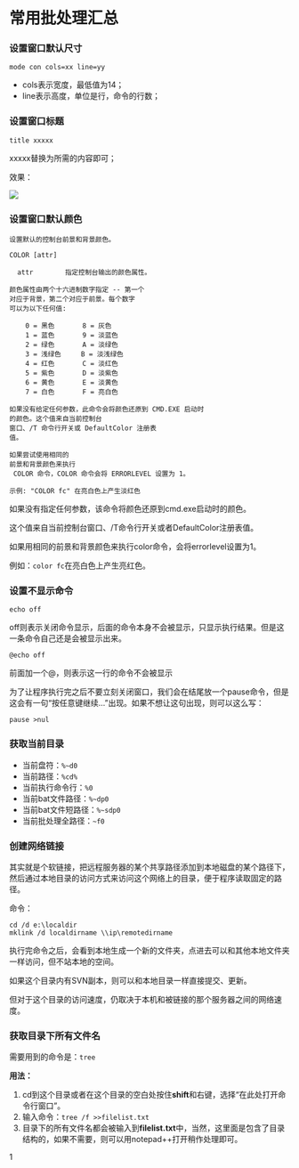 # 常用批处理汇总

### 设置窗口默认尺寸

``mode con cols=xx line=yy``

* cols表示宽度，最低值为14；
* line表示高度，单位是行，命令的行数；

### 设置窗口标题

``title xxxxx``

xxxxx替换为所需的内容即可；

效果：

![](assets/015/20171029-b6d3cc41.png)

### 设置窗口默认颜色
````
设置默认的控制台前景和背景颜色。

COLOR [attr]

  attr        指定控制台输出的颜色属性。

颜色属性由两个十六进制数字指定 -- 第一个
对应于背景，第二个对应于前景。每个数字
可以为以下任何值:

    0 = 黑色       8 = 灰色
    1 = 蓝色       9 = 淡蓝色
    2 = 绿色       A = 淡绿色
    3 = 浅绿色     B = 淡浅绿色
    4 = 红色       C = 淡红色
    5 = 紫色       D = 淡紫色
    6 = 黄色       E = 淡黄色
    7 = 白色       F = 亮白色

如果没有给定任何参数，此命令会将颜色还原到 CMD.EXE 启动时
的颜色。这个值来自当前控制台
窗口、/T 命令行开关或 DefaultColor 注册表
值。

如果尝试使用相同的
前景和背景颜色来执行
 COLOR 命令，COLOR 命令会将 ERRORLEVEL 设置为 1。

示例: "COLOR fc" 在亮白色上产生淡红色
````

如果没有指定任何参数，该命令将颜色还原到cmd.exe启动时的颜色。

这个值来自当前控制台窗口、/T命令行开关或者DefaultColor注册表值。

如果用相同的前景和背景颜色来执行color命令，会将errorlevel设置为1。

例如：``color fc``在亮白色上产生亮红色。

### 设置不显示命令
``echo off``

off则表示关闭命令显示，后面的命令本身不会被显示，只显示执行结果。但是这一条命令自己还是会被显示出来。

``@echo off``

前面加一个@，则表示这一行的命令不会被显示

为了让程序执行完之后不要立刻关闭窗口，我们会在结尾放一个pause命令，但是这会有一句“按任意键继续…”出现。如果不想让这句出现，则可以这么写：

``pause >nul``

### 获取当前目录

* 当前盘符：``%~d0``
* 当前路径：``%cd%``
* 当前执行命令行：``%0``
* 当前bat文件路径：``%~dp0``
* 当前bat文件短路径：``%~sdp0``
* 当前批处理全路径：``~f0``

### 创建网络链接

其实就是个软链接，把远程服务器的某个共享路径添加到本地磁盘的某个路径下，然后通过本地目录的访问方式来访问这个网络上的目录，便于程序读取固定的路径。

命令：

````
cd /d e:\localdir
mklink /d localdirname \\ip\remotedirname
````

执行完命令之后，会看到本地生成一个新的文件夹，点进去可以和其他本地文件夹一样访问，但不站本地的空间。

如果这个目录内有SVN副本，则可以和本地目录一样直接提交、更新。

但对于这个目录的访问速度，仍取决于本机和被链接的那个服务器之间的网络速度。

### 获取目录下所有文件名

需要用到的命令是：``tree``

**用法：**

1. cd到这个目录或者在这个目录的空白处按住**shift**和右键，选择“在此处打开命令行窗口”。
2. 输入命令：``tree /f >>filelist.txt``
3. 目录下的所有文件名都会被输入到**filelist.txt**中，当然，这里面是包含了目录结构的，如果不需要，则可以用notepad++打开稍作处理即可。


























1

